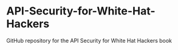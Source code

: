 # API-Security-for-White-Hat-Hackers
GitHub repository for the API Security for White Hat Hackers book
